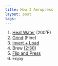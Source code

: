 ```yaml
---
title: How I Aeropress
layout: post
tags:
---
```


1. [Heat Water][boiler] (200˚F)
2. [Grind][grinder] (Fine)
3. [Invert + Load][aeropress]
4. Brew [(2:30)][apple watch]
5. [Flip and Press][glasses]
6. Enjoy

[aeropress]: https://www.amazon.com/AeroPress-Coffee-Espresso-Maker-Tote/dp/B0018RY8H0/ref=sr_1_3?dchild=1&keywords=aeropress&qid=1587775179&sr=8-3
[boiler]: https://www.amazon.com/Cuisinart-CPK-17-PerfecTemp-1-7-Liter-Stainless/dp/B003KYSLNQ/ref=sr_1_6?dchild=1&keywords=kitchenaid+water+boiler&qid=1587774845&sr=8-6
[grinder]: https://www.amazon.com/gp/product/B013R3Q7B2/ref=ppx_yo_dt_b_search_asin_title?ie=UTF8&psc=1
[apple watch]: https://www.apple.com/apple-watch-series-5/
[glasses]: https://www.amazon.com/Bodum-Pavina-Double-Wall-Insulate-Ounces/dp/B005GQY2UC/ref=sxin_4_ac_d_rm?ac_md=4-4-ZG91YmxlIHdhbGwgY29mZmVlIG11Zw%3D%3D-ac_d_rm&crid=3IYZ9JZJQV7G2&cv_ct_cx=glass%2Bcoffee%2Bmugs&dchild=1&keywords=glass%2Bcoffee%2Bmugs&pd_rd_i=B00BXDZSSC&pd_rd_r=eb11fa3f-cc89-4cf3-aaae-0dff875c6619&pd_rd_w=qurgM&pd_rd_wg=G5pl7&pf_rd_p=96e196e3-02fe-420a-8e27-9285fc9434dd&pf_rd_r=890QA71ADW4CSRAD3FS0&qid=1587776397&sprefix=glass%2Bcoffee%2B%2Caps%2C217&sr=1-5-12d4272d-8adb-4121-8624-135149aa9081&th=1
